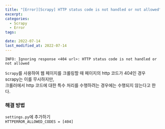 ```yaml
---
title: "[Error][Scrapy] HTTP status code is not handled or not allowed"
excerpt:
categories:
  - Scrapy
  - Error
tags:

date: 2022-07-14
last_modified_at: 2022-07-14
---
```


```
INFO: Ignoring response <404 url>: HTTP status code is not handled or not allowed
```

`Scrapy`를 사용하여 웹 페이지를 크롤링할 때 페이지의 http 코드가 404인 경우 scrapy는 이를 무시하지만, <br/>
크롤러에서 http 코드에 대한 특수 처리를 수행하려는 경우에는 수행되지 않는다고 한다.

### 해결 방법

`settings.py`에 추가하기 <br/>
`HTTPERROR_ALLOWED_CODES = [404]`
